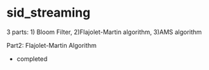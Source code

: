 # sid_streaming
3 parts: 1) Bloom Filter, 2)Flajolet-Martin algorithm, 3)AMS algorithm

Part2: Flajolet-Martin Algorithm

* completed
